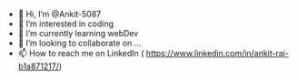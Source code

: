 - 👋 Hi, I’m @Ankit-5087
- 👀 I’m interested in coding
- 🌱 I’m currently learning webDev
- 💞️ I’m looking to collaborate on ...
- 📫 How to reach me on LinkedIn ( https://www.linkedin.com/in/ankit-raj-b1a871217/)

<!---
Ankit-5087/Ankit-5087 is a ✨ special ✨ repository because its `README.md` (this file) appears on your GitHub profile.
You can click the Preview link to take a look at your changes.
--->
